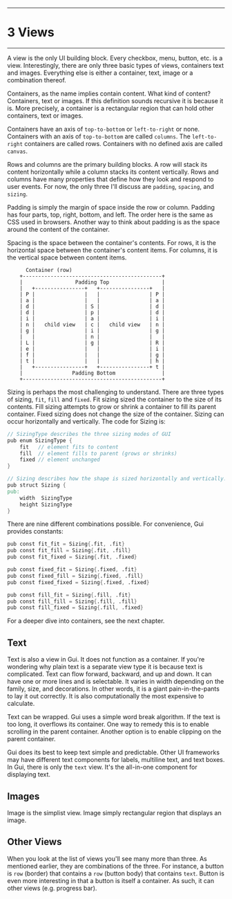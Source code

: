 ----------
# 3 Views
----------

A view is the only UI building block. Every checkbox, menu, button, etc.
is a view. Interestingly, there are only three basic types of views,
containers text and images. Everything else is either a container, text,
image or a combination thereof.

Containers, as the name implies contain content. What kind of content?
Containers, text or images. If this definition sounds recursive it is
because it is. More precisely, a container is a rectangular region that
can hold other containers, text or images.

Containers have an axis of `top-to-bottom` or `left-to-right` or none.
Containers with an axis of `top-to-bottom` are called `columns`. The
`left-to-right` containers are called rows. Containers with no defined
axis are called `canvas`.

Rows and columns are the primary building blocks. A row will stack its
content horizontally while a column stacks its content vertically. Rows
and columns have many properties that define how they look and respond
to user events. For now, the only three I\'ll discuss are `padding`,
`spacing`, and `sizing`.

Padding is simply the margin of space inside the row or column. Padding
has four parts, top, right, bottom, and left. The order here is the same
as CSS used in browsers. Another way to think about padding is as the
space around the content of the container.

Spacing is the space between the container\'s contents. For rows, it is
the horizontal space between the container\'s content items. For
columns, it is the vertical space between content items.

```
      Container (row)
    +---------------------------------------------+
    |                 Padding Top                 |
    |   +----------------+   +----------------+   |
    | P |                |   |                | P |
    | a |                |   |                | a |
    | d |                | S |                | d |
    | d |                | p |                | d |
    | i |                | a |                | i |
    | n |   child view   | c |   child view   | n |
    | g |                | i |                | g |
    |   |                | n |                |   |
    | L |                | g |                | R |
    | e |                |   |                | i |
    | f |                |   |                | g |
    | t |                |   |                | h |
    |   +----------------+   +----------------+ t |
    |                Padding Bottom               |
    +---------------------------------------------+
```

Sizing is perhaps the most challenging to understand. There are three
types of sizing, `fit`, `fill` and `fixed`. Fit sizing sized the
container to the size of its contents. Fill sizing attempts to grow or
shrink a container to fill its parent container. Fixed sizing does not
change the size of the container. Sizing can occur horizontally and
vertically. The code for Sizing is:

``` v
// SizingType describes the three sizing modes of GUI
pub enum SizingType {
    fit   // element fits to content
    fill  // element fills to parent (grows or shrinks)
    fixed // element unchanged
}

// Sizing describes how the shape is sized horizontally and vertically.
pub struct Sizing {
pub:
    width  SizingType
    height SizingType
}
```

There are nine different combinations possible. For convenience, Gui
provides constants:

```v
pub const fit_fit = Sizing{.fit, .fit}
pub const fit_fill = Sizing{.fit, .fill}
pub const fit_fixed = Sizing{.fit, .fixed}

pub const fixed_fit = Sizing{.fixed, .fit}
pub const fixed_fill = Sizing{.fixed, .fill}
pub const fixed_fixed = Sizing{.fixed, .fixed}

pub const fill_fit = Sizing{.fill, .fit}
pub const fill_fill = Sizing{.fill, .fill}
pub const fill_fixed = Sizing{.fill, .fixed}
```

For a deeper dive into containers, see the next chapter.

## Text

Text is also a view in Gui. It does not function as a container. If
you\'re wondering why plain text is a separate view type it is because
text is complicated. Text can flow forward, backward, and up and down.
It can have one or more lines and is selectable. It varies in width
depending on the family, size, and decorations. In other words, it is a
giant pain-in-the-pants to lay it out correctly. It is also
computationally the most expensive to calculate.

Text can be wrapped. Gui uses a simple word break algorithm. If the text
is too long, it overflows its container. One way to remedy this is to
enable scrolling in the parent container. Another option is to enable
clipping on the parent container.

Gui does its best to keep text simple and predictable. Other UI
frameworks may have different text components for labels, multiline
text, and text boxes. In Gui, there is only the `text` view. It\'s the
all-in-one component for displaying text.

## Images

Image is the simplist view. Image simply rectangular region that
displays an image.

## Other Views

When you look at the list of views you\'ll see many more than three. As
mentioned earlier, they are combinations of the three. For instance, a
button is `row` (border) that contains a `row` (button body) that
contains `text`. Button is even more interesting in that a button is
itself a container. As such, it can other views (e.g. progress bar).
